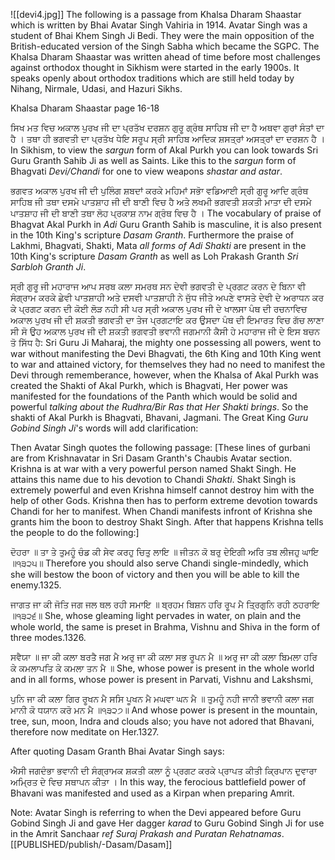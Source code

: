 ![[devi4.jpg]]
The following is a passage from Khalsa Dharam Shaastar which is written by Bhai Avatar Singh Vahiria in 1914. Avatar Singh was a student of Bhai Khem Singh Ji Bedi. They were the main opposition of the British-educated version of the Singh Sabha which became the SGPC. The Khalsa Dharam Shaastar was written ahead of time before most challenges against orthodox thought in Sikhism were started in the early 1900s. It speaks openly about orthodox traditions which are still held today by Nihang, Nirmale, Udasi, and Hazuri Sikhs.

Khalsa Dharam Shaastar page 16-18

ਸਿਖ ਮਤ ਵਿਚ ਅਕਾਲ ਪੁਰਖ ਜੀ ਦਾ ਪ੍ਰਤੱਖ ਦਰਸ਼ਨ ਗੁਰੂ ਗ੍ਰੰਥ ਸਾਹਿਬ ਜੀ ਦਾ ਹੈ ਅਥਵਾ ਗੁਰਾਂ ਸੰਤਾਂ ਦਾ ਹੈ । ਤਥਾ ਹੀ ਭਗਵਤੀ ਦਾ ਪ੍ਰਤੱਖ ਧੇਇ ਸਰੂਪ ਸ੍ਰੀ ਸਾਹਿਬ ਆਦਿਕ ਸ਼ਸਤ੍ਰਾਂ ਅਸਤ੍ਰਾਂ ਦਾ ਦਰਸ਼ਨ ਹੈ ।
In Sikhism, to view the *sargun* form of Akal Purkh you can look towards Sri Guru Granth Sahib Ji as well as Saints. Like this to the *sargun* form of Bhagvati *Devi/Chandi* for one to view weapons *shastar and astar*.


ਭਗਵਤ ਅਕਾਲ ਪੁਰਖ ਜੀ ਦੀ ਪੁਲਿੰਗ ਸ਼ਬਦਾਂ ਕਰਕੇ ਮਹਿਮਾਂ ਸਭੋਾ ਵਡਿਆਈ ਸ੍ਰੀ ਗੁਰੂ ਆਦਿ ਗ੍ਰੰਥ ਸਾਹਿਬ ਜੀ ਤਥਾ ਦਸਮੇ ਪਾਤਸ਼ਾਹ ਜੀ ਦੀ ਬਾਣੀ ਵਿਚ ਹੈ ਅਤੇ ਲਖਮੀ ਭਗਵਤੀ ਸ਼ਕਤੀ ਮਾਤਾ ਦੀ ਦਸਮੇ ਪਾਤਸ਼ਾਹ ਜੀ ਦੀ ਬਾਣੀ ਤਥਾ ਲੋਹ ਪ੍ਰਕਾਸ਼ ਨਾਮ ਗ੍ਰੰਥ ਵਿਚ ਹੈ ।
The vocabulary of praise of Bhagvat Akal Purkh in *Adi* Guru Granth Sahib is masculine, it is also present in the 10th King's scripture *Dasam Granth*. Furthermore the praise of Lakhmi, Bhagvati, Shakti, Mata *all forms of Adi Shakti* are present in the 10th King's scripture *Dasam Granth* as well as Loh Prakash Granth *Sri Sarbloh Granth Ji*.


ਸ੍ਰੀ ਗੁਰੂ ਜੀ ਮਹਾਰਾਜ ਆਪ ਸਰਬ ਕਲਾ ਸਮਰਥ ਸਨ ਦੇਵੀ ਭਗਵਤੀ ਦੇ ਪ੍ਰਗਟ ਕਰਨ ਦੇ ਬਿਨਾ ਵੀ ਸੰਗ੍ਰਾਮ ਕਰਕੇ ਛੇਵੀ ਪਾਤਸ਼ਾਹੀ ਅਤੇ ਦਸਵੀ ਪਾਤਸ਼ਾਹੀ ਨੇ ਜੁੱਧ ਜੀਤੇ ਅਪਣੇ ਵਾਸਤੇ ਦੇਵੀ ਦੇ ਅਰਾਧਨ ਕਰ ਕੇ ਪ੍ਰਗਟ ਕਰਨ ਦੀ ਕੋਈ ਲੋੜ ਨਹੀ ਸੀ ਪਰ ਸ੍ਰੀ ਅਕਾਲ ਪੁਰਖ ਜੀ ਦੇ ਖਾਲਸਾ ਪੰਥ ਦੀ ਰਚਨਾਵਿਚ ਅਕਾਲ ਪੁਰਖ ਜੀ ਦੀ ਸ਼ਕਤੀ ਭਗਵਤੀ ਦਾ ਤੇਜ ਪ੍ਰਗਟਾਇ ਕਰ ਉਸਦਾ ਪੰਥ ਦੀ ਇਮਾਰਤ ਵਿਚ ਗੱਚ ਲਾਣਾ ਸੀ ਸੋ ਉਹ ਅਕਾਲ ਪੁਰਖ ਜੀ ਦੀ ਸ਼ਕਤੀ ਭਗਵਤੀ ਭਵਾਨੀ ਜਗਮਾਨੀ ਕੈਸੀ ਹੇ ਮਹਾਰਾਜ ਜੀ ਦੇ ਇਸ ਬਚਨ ਤੋ ਸਿੱਧ ਹੈ:
Sri Guru Ji Maharaj, the mighty one possessing all powers, went to war without manifesting the Devi Bhagvati, the 6th King and 10th King went to war and attained victory, for themselves they had no need to manifest the Devi through rememberance, however, when the Khalsa of Akal Purkh was created the Shakti of Akal Purkh, which is Bhagvati, Her power was manifested for the foundations of the Panth which would be solid and powerful *talking about the Rudhra/Bir Ras that Her Shakti brings*. So the shakti of Akal Purkh is Bhagvati, Bhavani, Jagmani. The Great King *Guru Gobind Singh Ji*'s words will add clarification:

Then Avatar Singh quotes the following passage: [These lines of gurbani are from Krishnavatar in Sri Dasam Granth's Chaubis Avatar section. Krishna is at war with a very powerful person named Shakt Singh. He attains this name due to his devotion to Chandi *Shakti*. Shakt Singh is extremely powerful and even Krishna himself cannot destroy him with the help of other Gods. Krishna then has to perform extreme devotion towards Chandi for her to manifest. When Chandi manifests infront of Krishna she grants him the boon to destroy Shakt Singh. After that happens Krishna tells the people to do the following:]

  
ਦੋਹਰਾ ॥
ਤਾ ਤੇ ਤੁਮਹੂੰ ਚੰਡ ਕੀ ਸੇਵ ਕਰਹੁ ਚਿਤੁ ਲਾਇ ॥ ਜੀਤਨ ਕੋ ਬਰੁ ਦੇਇਗੀ ਅਰਿ ਤਬ ਲੀਜਹੁ ਘਾਇ ॥੧੩੨੫॥
Therefore you should also serve Chandi single-mindedly, which she will bestow the boon of victory and then you will be able to kill the enemy.1325.

ਜਾਗਤ ਜਾ ਕੀ ਜੋਤਿ ਜਗ ਜਲ ਥਲ ਰਹੀ ਸਮਾਇ ॥ ਬ੍ਰਹਮ ਬਿਸ਼ਨ ਹਰਿ ਰੂਪ ਮੈ ਤ੍ਰਿਗੁਨਿ ਰਹੀ ਠਹਰਾਇ ॥੧੩੨੬॥
She, whose gleaming light pervades in water, on plain and the whole world, the same is preset in Brahma, Vishnu and Shiva in the form of three modes.1326.

ਸਵੈਯਾ ॥
ਜਾ ਕੀ ਕਲਾ ਬਰਤੈ ਜਗ ਮੈ ਅਰੁ ਜਾ ਕੀ ਕਲਾ ਸਭ ਰੂਪਨ ਮੈ ॥ ਅਰੁ ਜਾ ਕੀ ਕਲਾ ਬਿਮਲਾ ਹਰਿ ਕੇ ਕਮਲਾਪਤਿ ਕੇ ਕਮਲਾ ਤਨ ਮੈ ॥
She, whose power is present in the whole world and in all forms, whose power is present in Parvati, Vishnu and Lakshsmi,

ਪੁਨਿ ਜਾ ਕੀ ਕਲਾ ਗਿਰ ਰੂਖਨ ਮੈ ਸਸਿ ਪੂਖਨ ਮੈ ਮਘਵਾ ਘਨ ਮੈ ॥ ਤੁਮਹੂੰ ਨਹੀ ਜਾਨੀ ਭਵਾਨੀ ਕਲਾ ਜਗ ਮਾਨੀ ਕੋ ਧਯਾਨ ਕਰੋ ਮਨ ਮੈ ॥੧੩੨੭॥
And whose power is present in the mountain, tree, sun, moon, Indra and clouds also; you have not adored that Bhavani, therefore now meditate on Her.1327.


After quoting Dasam Granth Bhai Avatar Singh says:

ਐਸੀ ਜਗਦੰਭਾ ਭਵਾਨੀ ਦੀ ਸੰਗ੍ਰਾਮਕ ਸ਼ਕਤੀ ਕਲਾ ਨੂੰ ਪ੍ਰਗਟ ਕਰਕੇ ਪ੍ਰਾਪਤ ਕੀਤੀ ਕ੍ਰਿਪਾਨ ਦੁਵਾਰਾ ਅਮ੍ਰਿਤ ਦੇ ਵਿਚ ਸਥਾਪਨ ਕੀਤਾ ।
In this way, the ferocious battlefield power of Bhavani was manifested and used as a Kirpan when preparing Amrit.

  
Note: Avatar Singh is referring to when the Devi appeared before Guru Gobind Singh Ji and gave Her dagger *karad* to Guru Gobind Singh Ji for use in the Amrit Sanchaar *ref Suraj Prakash and Puratan Rehatnamas*.
[[PUBLISHED/publish/-Dasam/Dasam]]

